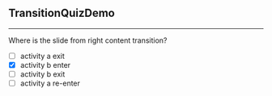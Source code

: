 ## TransitionQuizDemo
----------------------------------
Where is the slide from right content transition?
 
- [ ] activity a exit
- [x] activity b enter
- [ ] activity b exit
- [ ] activity a re-enter
